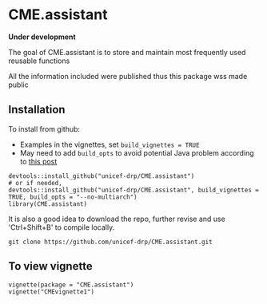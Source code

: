 # CME.assistant

<!-- badges: start -->
<!-- badges: end -->
__Under development__

The goal of CME.assistant is to store and maintain most frequently used reusable functions

All the information included were published thus this package wss made public

## Installation
To install from github: 
* Examples in the vignettes, set `build_vignettes = TRUE`
* May need to add `build_opts` to avoid potential Java problem according to [this post](https://github.com/salimk/Rcrawler/issues/1)

```{r}
devtools::install_github("unicef-drp/CME.assistant")
# or if needed,
devtools::install_github("unicef-drp/CME.assistant", build_vignettes = TRUE, build_opts = "--no-multiarch")
library(CME.assistant)
```
It is also a good idea to download the repo, further revise and use 'Ctrl+Shift+B' to compile locally.
```{r}
git clone https://github.com/unicef-drp/CME.assistant.git
```
## To view vignette
```{r}
vignette(package = "CME.assistant")
vignette("CMEvignette1")
```

